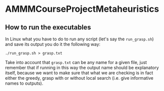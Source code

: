 # AMMMCourseProjectMetaheuristics

## How to run the executables
In Linux what you have to do to run any script (let's say the `run_grasp.sh`) and save its output you do it the following way:

```
./run_grasp.sh > grasp.txt
```

Take into account that `grasp.txt` can be any name for a given file, just remember that if running in this way the output name should be explanatory itself, because we want to make sure that what we are checking is in fact either the greedy, grasp with or without local search (i.e. give informative names to outputs).